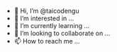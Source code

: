 - 👋 Hi, I’m @taicodengu
- 👀 I’m interested in ...
- 🌱 I’m currently learning ...
- 💞️ I’m looking to collaborate on ...
- 📫 How to reach me ...

<!---
taicodengu/taicodengu is a ✨ special ✨ repository because its `README.md` (this file) appears on your GitHub profile.
You can click the Preview link to take a look at your changes.
--->
